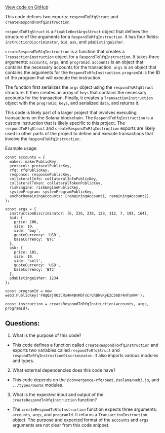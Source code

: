 [View code on GitHub](https://github.com/convergence-rfq/convergence-program-library/rfq/js/generated/instructions/respondToRfq.js)

This code defines two exports: `respondToRfqStruct` and `createRespondToRfqInstruction`. 

`respondToRfqStruct` is a `FixableBeetArgsStruct` object that defines the structure of the arguments for a `RespondToRfqInstruction`. It has four fields: `instructionDiscriminator`, `bid`, `ask`, and `pdaDistinguisher`. 

`createRespondToRfqInstruction` is a function that creates a `TransactionInstruction` object for a `RespondToRfqInstruction`. It takes three arguments: `accounts`, `args`, and `programId`. `accounts` is an object that contains the necessary accounts for the transaction. `args` is an object that contains the arguments for the `RespondToRfqInstruction`. `programId` is the ID of the program that will execute the instruction. 

The function first serializes the `args` object using the `respondToRfqStruct` structure. It then creates an array of `keys` that contains the necessary accounts for the transaction. Finally, it creates a `TransactionInstruction` object with the `programId`, `keys`, and serialized `data`, and returns it. 

This code is likely part of a larger project that involves executing transactions on the Solana blockchain. The `RespondToRfqInstruction` is a custom instruction that is likely specific to this project. The `respondToRfqStruct` and `createRespondToRfqInstruction` exports are likely used in other parts of the project to define and execute transactions that involve the `RespondToRfqInstruction`. 

Example usage:

```
const accounts = {
  maker: makerPublicKey,
  protocol: protocolPublicKey,
  rfq: rfqPublicKey,
  response: responsePublicKey,
  collateralInfo: collateralInfoPublicKey,
  collateralToken: collateralTokenPublicKey,
  riskEngine: riskEnginePublicKey,
  systemProgram: systemProgramPublicKey,
  anchorRemainingAccounts: [remainingAccount1, remainingAccount2]
};

const args = {
  instructionDiscriminator: [6, 226, 238, 129, 112, 7, 193, 164],
  bid: {
    price: 100,
    size: 10,
    side: 'buy',
    quoteCurrency: 'USD',
    baseCurrency: 'BTC'
  },
  ask: {
    price: 101,
    size: 10,
    side: 'sell',
    quoteCurrency: 'USD',
    baseCurrency: 'BTC'
  },
  pdaDistinguisher: 1234
};

const programId = new web3.PublicKey('FNqQsjRU3CRx4N4BvMbTxCrCRBkvKyEZC5mDr4HTxnW4');

const instruction = createRespondToRfqInstruction(accounts, args, programId);
```
## Questions: 
 1. What is the purpose of this code?
- This code defines a function called `createRespondToRfqInstruction` and exports two variables called `respondToRfqStruct` and `respondToRfqInstructionDiscriminator`. It also imports various modules and types.

2. What external dependencies does this code have?
- This code depends on the `@convergence-rfq/beet`, `@solana/web3.js`, and `../types/Quote` modules.

3. What is the expected input and output of the `createRespondToRfqInstruction` function?
- The `createRespondToRfqInstruction` function expects three arguments: `accounts`, `args`, and `programId`. It returns a `TransactionInstruction` object. The purpose and expected format of the `accounts` and `args` arguments are not clear from this code snippet.